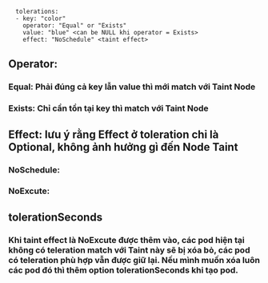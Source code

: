 ```  
  tolerations:
  - key: "color"
    operator: "Equal" or "Exists"
    value: "blue" <can be NULL khi operator = Exists>
    effect: "NoSchedule" <taint effect>
```

## Operator:
### Equal: Phải đúng cả key lẫn value thì mới match với Taint Node
### Exists: Chỉ cần tồn tại key thì match với Taint Node

## Effect: lưu ý rằng Effect ở toleration chỉ là Optional, không ảnh hưởng gì đến Node Taint
### NoSchedule: 
### NoExcute:

## tolerationSeconds
### Khi taint effect là NoExcute được thêm vào, các pod hiện tại không có teleration match với Taint này sẽ bị xóa bỏ, các pod có teleration phù hợp vẫn được giữ lại. Nếu mình muốn xóa luôn các pod đó thì thêm option tolerationSeconds khi tạo pod.